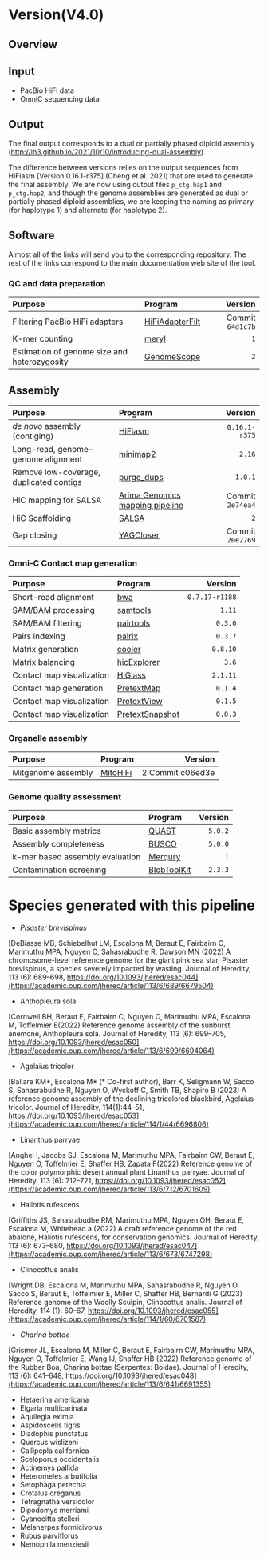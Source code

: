 # Version(V4.0)

## Overview

## Input
- PacBio HiFi data
- OmniC sequencing data

## Output

The final output corresponds to a dual or partially phased diploid assembly (http://lh3.github.io/2021/10/10/introducing-dual-assembly). 

The difference between versions relies on the output sequences from HiFiasm [Version 0.16.1-r375] (Cheng et al. 2021) that are used to generate the final assembly.
We are now using output files `p_ctg.hap1` and `p_ctg.hap2`, and though the genome assemblies are generated as dual or partially phased diploid assemblies, 
we are keeping the naming as primary (for haplotype 1) and alternate (for haplotype 2).


## Software

Almost all of the links will send you to the corresponding repository. 
The rest of the links correspond to the main documentation web site of the tool.

### QC and data preparation

| Purpose | Program | Version | 
|:-------|:---------|--------:|
| Filtering PacBio HiFi adapters |  [HiFiAdapterFilt](https://github.com/sheinasim/HiFiAdapterFilt) | Commit `64d1c7b` | 
| K-mer counting |  [meryl](https://github.com/marbl/meryl) | `1` | 
| Estimation of genome size and heterozygosity |  [GenomeScope](https://github.com/tbenavi1/genomescope2.0) | `2` |

## Assembly 

| Purpose | Program | Version | 
|:-------|:---------|--------:|
| *de novo* assembly (contiging) |  [HiFiasm](https://github.com/chhylp123/hifiasm) |   `0.16.1-r375` |
| Long-read, genome-genome alignment |  [minimap2](https://github.com/lh3/minimap2) |  `2.16` | 
| Remove low-coverage, duplicated contigs | [purge_dups](https://github.com/dfguan/purge_dups) | `1.0.1` |
| HiC mapping for SALSA |  [Arima Genomics mapping pipeline](https://github.com/ArimaGenomics/mapping_pipeline) |  Commit `2e74ea4` | 
| HiC Scaffolding | [SALSA](https://github.com/marbl/SALSA) | `2` | 
| Gap closing |  [YAGCloser](https://github.com/merlyescalona/yagcloser) | Commit `20e2769` | 

### Omni-C Contact map generation

| Purpose | Program | Version | 
|:-------|:---------|--------:|
| Short-read alignment  | [bwa](https://github.com/lh3/bwa) | `0.7.17-r1188` |
| SAM/BAM processing |  [samtools](https://github.com/samtools/samtools) |  `1.11` | 
| SAM/BAM filtering | [pairtools](https://github.com/open2c/pairtools) | `0.3.0` | 
| Pairs indexing | [pairix](https://github.com/4dn-dcic/pairix) | `0.3.7` | 
| Matrix generation | [cooler](https://github.com/open2c/cooler) | `0.8.10` | 
| Matrix balancing | [hicExplorer](https://github.com/deeptools/HiCExplorer) | `3.6` | 
| Contact map visualization | [HiGlass](http://higlass.io/) | `2.1.11` | 
| Contact map generation | [PretextMap](https://github.com/wtsi-hpag/PretextMap) | `0.1.4` | 
| Contact map visualization | [PretextView](https://github.com/wtsi-hpag/PretextView) | `0.1.5` | 
| Contact map visualization | [PretextSnapshot](https://github.com/wtsi-hpag/PretextSnapshot) | `0.0.3` | 

### Organelle assembly

| Purpose | Program | Version | 
|:-------|:---------|--------:|
| Mitgenome assembly | [MitoHiFi](https://github.com/marcelauliano/MitoHiFi) |  2 Commit c06ed3e  | 

### Genome quality assessment

| Purpose | Program | Version | 
|:-------|:---------|--------:|
| Basic assembly metrics | [QUAST](https://github.com/ablab/quast) | `5.0.2` | 
| Assembly completeness | [BUSCO](https://busco.ezlab.org/) | `5.0.0` |
| k-mer based assembly evaluation | [Merqury](https://github.com/marbl/merqury) |  `1` | 
| Contamination screening | [BlobToolKit](https://github.com/blobtoolkit/blobtools2) | `2.3.3` |


# Species generated with this pipeline

- *Pisaster brevispinus*  

[DeBiasse MB, Schiebelhut LM, Escalona M, Beraut E, Fairbairn C, Marimuthu MPA, Nguyen O, Sahasrabudhe R, Dawson MN (2022) A chromosome-level reference genome for the giant pink sea star, Pisaster brevispinus, a species severely impacted by wasting. Journal of Heredity, 113 (6): 689–698, https://doi.org/10.1093/jhered/esac044](https://academic.oup.com/jhered/article/113/6/689/6679504)

- Anthopleura sola

[Cornwell BH, Beraut E, Fairbairn C, Nguyen O, Marimuthu MPA, Escalona M, Toffelmier E(2022) Reference genome assembly of the sunburst anemone, Anthopleura sola. Journal of Heredity, 113 (6): 699–705, https://doi.org/10.1093/jhered/esac050](https://academic.oup.com/jhered/article/113/6/699/6694064)


- Agelaius tricolor

[Ballare KM*, Escalona M* (* Co-first author), Barr K, Seligmann W, Sacco S, Sahasrabudhe R, Nguyen O, Wyckoff C, Smith TB, Shapiro B (2023) A reference genome assembly of the declining tricolored blackbird, Agelaius tricolor. Journal of Heredity, 114(1):44–51, https://doi.org/10.1093/jhered/esac053](https://academic.oup.com/jhered/article/114/1/44/6696806)

- Linanthus parryae

[Anghel I, Jacobs SJ, Escalona M, Marimuthu MPA, Fairbairn CW, Beraut E, Nguyen O, Toffelmier E, Shaffer HB, Zapata F(2022) Reference genome of the color polymorphic desert annual plant Linanthus parryae. Journal of Heredity, 113 (6): 712–721, https://doi.org/10.1093/jhered/esac052](https://academic.oup.com/jhered/article/113/6/712/6701609)

- Haliotis rufescens

[Griffiths JS, Sahasrabudhe RM, Marimuthu MPA, Nguyen OH, Beraut E, Escalona M, Whitehead a (2022) A draft reference genome of the red abalone, Haliotis rufescens, for conservation genomics. Journal of Heredity, 113 (6): 673–680, https://doi.org/10.1093/jhered/esac047](https://academic.oup.com/jhered/article/113/6/673/6747298)

- Clinocottus analis

[Wright DB, Escalona M, Marimuthu MPA, Sahasrabudhe R, Nguyen O, Sacco S, Beraut E, Toffelmier E, Miller C, Shaffer HB, Bernardi G (2023) Reference genome of the Woolly Sculpin, Clinocottus analis. Journal of Heredity, 114 (1):  60–67, https://doi.org/10.1093/jhered/esac055](https://academic.oup.com/jhered/article/114/1/60/6701587)


- *Charina bottae*

[Grismer JL, Escalona M, Miller C, Beraut E, Fairbairn CW, Marimuthu MPA, Nguyen O, Toffelmier E, Wang IJ, Shaffer HB (2022) Reference genome of the Rubber Boa, Charina bottae (Serpentes: Boidae). Journal of Heredity, 113 (6): 641–648, https://doi.org/10.1093/jhered/esac048](https://academic.oup.com/jhered/article/113/6/641/6691355)

- Hetaerina americana
- Elgaria multicarinata
- Aquilegia eximia
- Aspidoscelis tigris
- Diadophis punctatus
- Quercus wislizeni
- Callipepla californica
- Sceloporus occidentalis
- Actinemys pallida
- Heteromeles arbutifolia
- Setophaga petechia
- Crotalus oreganus
- Tetragnatha versicolor
- Dipodomys merriami
- Cyanocitta stelleri
- Melanerpes formicivorus
- Rubus parviflorus
- Nemophila menziesii
